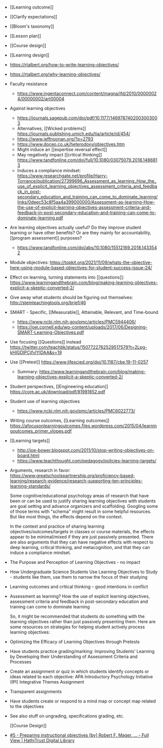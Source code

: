 - [[Learning outcome]]
- [[Clarify expectations]]
- [[Bloom's taxonomy]]
- [[Lesson plan]]
- [[Course design]]
- [[Learning design]]
- https://rtalbert.org/how-to-write-learning-objectives/
- https://rtalbert.org/why-learning-objectives/
- Faculty resistance
	- https://www.ingentaconnect.com/content/magna/jfd/2010/00000024/00000002/art00004
- Against learning objectives
	- https://journals.sagepub.com/doi/pdf/10.1177/1469787402003003003
	- Alternatives, [[Wicked problems]] https://journals.publishing.umich.edu/tia/article/id/454/
	- https://www.jeffnoonan.org/?p=2793
	- https://www.doceo.co.uk/heterodoxy/objectives.htm
	- Might induce an [[expertise reversal effect]]
	- May negatively impact [[critical thinking]] https://www.tandfonline.com/doi/full/10.1080/03075079.2018.1486813
	- Induces a compliance mindset: https://www.researchgate.net/profile/Harry-Torrance/publication/27399696_Assessment_as_learning_How_the_use_of_explicit_learning_objectives_assessment_criteria_and_feedback_in_post-secondary_education_and_training_can_come_to_dominate_learning/links/0deec53c8f5aa4a399000000/Assessment-as-learning-How-the-use-of-explicit-learning-objectives-assessment-criteria-and-feedback-in-post-secondary-education-and-training-can-come-to-dominate-learning.pdf
- Are learning objectives actually useful? Do they improve student learning or have other benefits? Or are they mainly for accountability, [[program assessment]] purposes?
	- https://www.tandfonline.com/doi/abs/10.1080/15512169.2018.1433542
- Module objectives: https://topkit.org/2021/11/09/whats-the-objective-here-using-module-based-objectives-for-student-success-issue-24/
- Effect on learning, turning statements into [[questions]]: https://www.learningandthebrain.com/blog/making-learning-objectives-explicit-a-skeptic-converted-2/
- Give away what students should be figuring out themselves: http://stemteachingtools.org/brief/46
- SMART - Specific, [[Measurable]], Attainable, Relevant, and Time-bound
	- https://www.ncbi.nlm.nih.gov/pmc/articles/PMC5944406/
	- https://oei.cornell.edu/wp-content/uploads/2017/06/Designing-SMART-Learning-Objectives.pdf
- Use focusing [[Questions]] instead https://twitter.com/teachbk/status/1507722762529517579?t=2Lpg-kHlGDIPCjfvIYlDAA&s=19
- Use [[Pretest]] https://www.lifescied.org/doi/10.1187/cbe.19-11-0257
	- Summary: https://www.learningandthebrain.com/blog/making-learning-objectives-explicit-a-skeptic-converted-2/
- Student perspectives, [[Engineering education]] https://core.ac.uk/download/pdf/81981852.pdf
- Student use of learning objectives
	- https://www.ncbi.nlm.nih.gov/pmc/articles/PMC6022773/
- Writing course outcomes, [[Learning outcomes]] https://afocusonlearningoutcomes.files.wordpress.com/2015/04/learningoutcomes_primer_vlopes.pdf
- [[Learning targets]]
	- http://joe-bower.blogspot.com/2011/10/stop-writing-objectives-on-board.html
	- https://www.teachthought.com/pedagogy/policies-learning-targets/
- Arguments, research in favor: https://www.greatschoolspartnership.org/proficiency-based-learning/research-evidence/research-supporting-ten-principles-learning-standards/
  
  Some cognitive/educational psychology areas of research that have been or can be used to justify sharing learning objectives with students are goal setting and advance organizers and scaffolding. Googling some of those terms with &quot;schema&quot; might result in some helpful resources. But like most things, the effects depend on the context.
  
  In the context and practice of sharing learning objectives/outcomes/targets in classes or course materials, the effects appear to be minimal/mixed if they are just passively presented. There are also arguments that they can have negative effects with respect to deep learning, critical thinking, and metacognition, and that they can induce a compliance mindset.
- The Purpose and Perception of Learning Objectives - no impact
- How Undergraduate Science Students Use Learning Objectives to Study - students like them, use them to narrow the focus of their studying
- Learning outcomes and critical thinking – good intentions in conflict
- Assessment as learning? How the use of explicit learning objectives, assessment criteria and feedback in post-secondary education and training can come to dominate learning
  
  So, it might be recommended that students do something with the learning objectives rather than just passively presenting them. Here are some resources on strategies for helping student actively process learning objectives:
- Optimizing the Efficacy of Learning Objectives through Pretests
- Have students practice grading/marking: Improving Students’ Learning by Developing their Understanding of Assessment Criteria and Processes
- Create an assignment or quiz in which students identify concepts or ideas related to each objective: APA Introductory Psychology Initiative (IPI) Integrative Themes Assignment
- Transparent assignments
- Have students create or respond to a mind map or concept map related to the objectives
- See also stuff on ungrading, specifications grading, etc.
  
  [[Course Design]]
- [#5 - Preparing instructional objectives [by] Robert F. Mager. ... - Full View | HathiTrust Digital Library](https://babel.hathitrust.org/cgi/pt?id=mdp.39015020958941&view=1up&seq=5)
